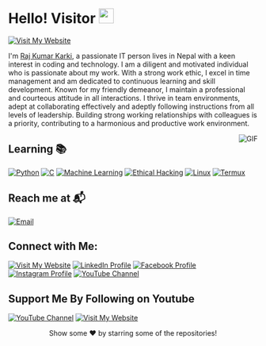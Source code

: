 # Hello! Visitor  <img src="https://emojis.slackmojis.com/emojis/images/1531849430/4246/blob-sunglasses.gif?1531849430" width="30"/>


[![Visit My Website](https://img.shields.io/badge/RajKumar%20karki-Visit%20Website-blue)](https://www.rajkumarkarki.com.np/)

I'm [Raj Kumar Karki](https://www.rajkumarkarki.com.np/), a passionate IT person lives in Nepal with a keen interest in coding and technology. I am a diligent and motivated individual who is passionate about my work. With a strong work ethic, I excel in time management and am dedicated to continuous learning and skill development. Known for my friendly demeanor, I maintain a professional and courteous attitude in all interactions. I thrive in team environments, adept at collaborating effectively and adeptly following instructions from all levels of leadership. Building strong working relationships with colleagues is a priority, contributing to a harmonious and productive work environment.

<img align="right" alt="GIF" src="https://i.giphy.com/media/v1.Y2lkPTc5MGI3NjExbGFmeWZ0cGc0bWpkNzd4anVvYnZ0cmM4aDZwc29hNGprZm1xMG83ZCZlcD12MV9pbnRlcm5hbF9naWZfYnlfaWQmY3Q9Zw/qgQUggAC3Pfv687qPC/giphy.gif"/>

## Learning 📚


[![Python](https://img.shields.io/badge/Python-Learning-brightgreen?style=flat&logo=python)](https://www.python.org/)
[![C](https://img.shields.io/badge/C-Learning-blue?style=flat&logo=c)](https://en.wikipedia.org/wiki/C_(programming_language))
[![Machine Learning](https://img.shields.io/badge/Machine%20Learning-Learning-red?style=flat&logo=machine-learning)](https://en.wikipedia.org/wiki/Machine_learning)
[![Ethical Hacking](https://img.shields.io/badge/Ethical%20Hacking-Learning-yellow?style=flat&logo=hackaday)](https://en.wikipedia.org/wiki/Ethical_hacking)
[![Linux](https://img.shields.io/badge/Linux-Learning-orange?style=flat&logo=linux)](https://www.linux.org/)
[![Termux](https://img.shields.io/badge/Termux-Learning-lightgrey?style=flat&logo=android)](https://termux.com/)



## Reach me at 📬
[![Email](https://img.shields.io/badge/-📬%20Email-%230077B5?style=flat&logo=gmail&logoColor=white)](mailto:rajkumarkarki.com.np)



## Connect with Me:
[![Visit My Website](https://img.shields.io/badge/RajKumar%20karki-Visit%20Website-blue)](https://www.rajkumarkarki.com.np/)
[![LinkedIn Profile](https://img.shields.io/badge/LinkedIn-Profile-blue)](https://www.linkedin.com/in/)
[![Facebook Profile](https://img.shields.io/badge/Facebook-Profile-blue)](https://www.facebook.com/)
[![Instagram Profile](https://img.shields.io/badge/Instagram-Profile-blue)](https://instagram.com/)
[![YouTube Channel](https://img.shields.io/badge/YouTube-Channel-red)](https://youtube.com/@rkjing)

## Support Me By Following on Youtube 
[![YouTube Channel](https://img.shields.io/badge/YouTube-Channel-red)](https://youtube.com/@rkjing)
[![Visit My Website](https://img.shields.io/badge/RajKumar%20karki-Visit%20Website-blue)](https://www.rajkumarkarki.com.np/)

<div align="center">
   Show some ❤️ by starring some of the repositories!
</div>
